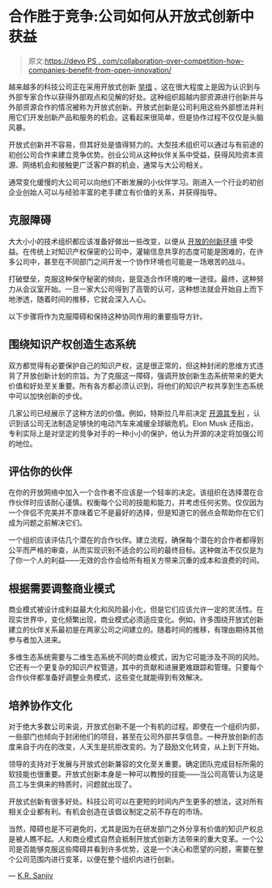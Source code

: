 # 合作胜于竞争:公司如何从开放式创新中获益

> 原文:[https://devo PS . com/collaboration-over-competition-how-companies-benefit-from-open-innovation/](https://devops.com/collaboration-over-competition-how-companies-benefit-from-open-innovation/)

越来越多的科技公司正在采用开放式创新 [举措](https://enterprisersproject.com/article/2019/12/how-collaborate-better-startups) 。这在很大程度上是因为认识到与外部专家合作以获得外部观点和见解的好处。这种组织超越内部资源进行创新并与外部资源合作的情况被称为开放式创新。开放式创新是公司利用这些外部想法并利用它们开发创新产品和服务的机会。这看起来很简单，但是协作过程不仅仅是头脑风暴。

开放式创新并不容易，但其好处是值得努力的。大型技术组织可以通过与有前途的初创公司合作来建立竞争优势。创业公司从这种伙伴关系中受益，获得风险资本资源、网络机会和接触更广泛客户群的机会，通常与大公司相关。

通常变化缓慢的大公司可以向他们不断发展的小伙伴学习。刚进入一个行业的初创企业创始人可以与经验丰富的老手建立有价值的关系，并获得指导。

## **克服障碍**

大大小小的技术组织都应该准备好做出一些改变，以便从 [开放的创新环境](https://www.wipro.com/blogs/ramanan-sambukumar/co-innovation-why-large-organizations-need-startups-to-thrive/) 中受益。在传统上对知识产权保密的公司中，灌输信息共享的态度可能是困难的，在许多公司中，甚至在不同部门之间开发一个协作环境也可能是一场艰苦的战斗。

打破壁垒，克服这种保守秘密的倾向，是营造合作环境的唯一途径。最终，这种努力从会议室开始。一旦一家大公司得到了高管的认可，这种想法就会开始自上而下地渗透，随着时间的推移，它就会深入人心。

以下步骤将作为克服障碍和保持这种协同作用的重要指导方针。

## **围绕知识产权创造生态系统**

双方都觉得有必要保护自己的知识产权，这是很正常的，但这种封闭的思维方式违背了开放创新计划的宗旨。为了克服这一障碍，强调开放创新生态系统带来的更大价值和好处至关重要。所有各方都必须认识到，将他们的知识产权共享到生态系统中可以加快创新的步伐。

几家公司已经展示了这种方法的价值。例如，特斯拉几年前决定 [开源其专利](https://www.tesla.com/blog/all-our-patent-are-belong-you) ，认识到该公司无法制造足够快的电动汽车来减缓全球碳危机。Elon Musk 还指出，专利实际上是对坚定的竞争对手的一种小小的保护，他认为开源的决定将加强公司的地位。

## **评估你的伙伴**

在你的开放网络中加入一个合作者不应该是一个轻率的决定。该组织在选择潜在合作伙伴时应该耐心谨慎。权衡每个公司的技能和能力，并考虑任何劣势。仅仅因为一个伴侣不完美并不意味着它不是最好的选择，但是知道它的弱点会帮助你在它们成为问题之前解决它们。

一个组织应该评估几个潜在的合作伙伴。建立流程，确保每个潜在的合作者都得到公平而严格的审查，从而实现识别不适合的公司的最终目标。这种做法不仅仅是为了你一个人的利益——无效的合作会给所有相关方带来沉重的成本和浪费的时间。

## **根据需要调整商业模式**

商业模式被设计成利益最大化和风险最小化，但是它们应该允许一定的灵活性。在现实世界中，变化频繁出现，商业模式必须适应变化。例如，许多围绕开放式创新建立的伙伴关系最初是在两家公司之间建立的。随着时间的推移，有理由期待其他参与者加入进来。

多维生态系统需要与二维生态系统不同的商业模式，因为它可能涉及不同的风险。它还有一个更复杂的知识产权管道，其中的贡献和进展更难跟踪和管理。只要每个合作伙伴都准备好调整业务模式，这些变化就能得到有效解决。

## **培养协作文化**

对于绝大多数公司来说，开放式创新不是一个有机的过程。即使在一个组织内部，一些部门也倾向于封闭他们的项目，甚至在公司外部共享信息。一种开放创新的态度来自于内在的改变，人天生是抗拒改变的。为了鼓励文化转变，从上到下开始。

领导的支持对于发展与开放式创新兼容的文化至关重要。确定团队完成目标所需的软技能也很重要。开放式创新本身是一种可以教授的技能——当公司高管认为这是员工与生俱来的特质时，问题就出现了。

开放式创新有很多好处。科技公司可以在更短的时间内产生更多的想法，这对所有相关企业都有利。有机会创造在该倡议制定之前不存在的市场。

当然，障碍也是不可避免的，尤其是因为在研发部门之外分享有价值的知识产权总是被人瞧不起。人和商业模式自然会抵制开放式创新方法带来的重大变革。一个公司是否能够克服这些障碍并看到许多优势，这是一个决心和愿望的问题，需要在整个公司范围内进行变革，以便在整个组织内进行创新。

— [K.R. Sanjiv](https://devops.com/author/k-r-sanjiv/)